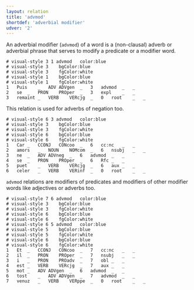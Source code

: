 ```yaml
---
layout: relation
title: 'advmod'
shortdef: 'adverbial modifier'
udver: '2'
---
```

 
An adverbial modifier (`advmod`) of a word is a (non-clausal) adverb or adverbial phrase that serves to modify a predicate or a modifier word.

~~~ conllu
# visual-style 3 1 advmod	color:blue
# visual-style 3	bgColor:blue
# visual-style 3	fgColor:white
# visual-style 1	bgColor:blue
# visual-style 1	fgColor:white
1	Puis	_	ADV	ADVgen	_	3	advmod	_	_
2	se	_	PRON	PROper	_	3	expl	_	_
3	remaint	_	VERB	VERcjg	_	0	root	_	_

~~~

This relation is used for adverbs of negation too.

~~~ conllu
# visual-style 6 3 advmod	color:blue
# visual-style 3	bgColor:blue
# visual-style 3	fgColor:white
# visual-style 6	bgColor:blue
# visual-style 6	fgColor:white
1	Car	_	CCONJ	CONcoo	_	6	cc:nc	_	_
2	amors	_	NOUN	NOMcom	_	6	nsubj	_	_
3	ne	_	ADV	ADVneg	_	6	advmod	_	_
4	se	_	PRON	PROper	_	6	Rfc	_	_
5	puet	_	VERB	VERcjg	_	6	aux	_	_
6	celer	_	VERB	VERinf	_	0	root	_	_

~~~

`advmod` relations are modifiers of predicates and modifiers of other modifier words like adjectives or adverbs too.

~~~ conllu
# visual-style 7 6 advmod	color:blue
# visual-style 3	bgColor:blue
# visual-style 3	fgColor:white
# visual-style 6	bgColor:blue
# visual-style 6	fgColor:white
# visual-style 6 5 advmod	color:blue
# visual-style 5	bgColor:blue
# visual-style 5	fgColor:white
# visual-style 6	bgColor:blue
# visual-style 6	fgColor:white
1	Et	_	CCONJ	CONcoo	_	7	cc:nc	_	_
2	il	_	PRON	PROper	_	7	nsubj	_	_
3	i	_	PRON	PROadv	_	7	obl	_	_
4	est	_	VERB	VERcjg	_	7	aux	_	_
5	mot	_	ADV	ADVgen	_	6	advmod	_	_
6	tost	_	ADV	ADVgen	_	7	advmod	_	_
7	venuz	_	VERB	VERppe	_	0	root	_	_

~~~
